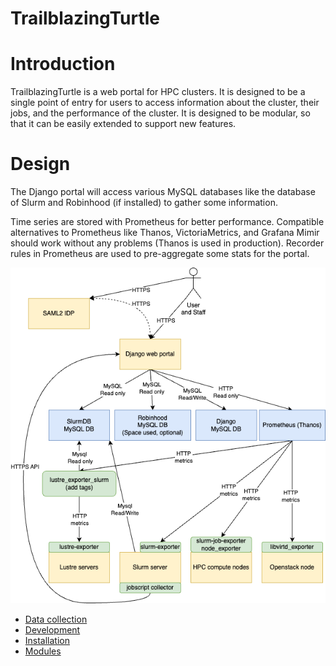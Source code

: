 # TrailblazingTurtle

# Introduction
TrailblazingTurtle is a web portal for HPC clusters. It is designed to be a single point of entry for users to access information about the cluster, their jobs, and the performance of the cluster. It is designed to be modular, so that it can be easily extended to support new features.

# Design
The Django portal will access various MySQL databases like the database of Slurm and Robinhood (if installed) to gather some information. 

Time series are stored with Prometheus for better performance. Compatible alternatives to Prometheus like Thanos, VictoriaMetrics, and Grafana Mimir should work without any problems (Thanos is used in production). Recorder rules in Prometheus are used to pre-aggregate some stats for the portal.

![Architecture diagram](userportal.png)

* [Data collection](data_collection.md)
* [Development](development.md)
* [Installation](installation.md)
* [Modules](modules.md)
